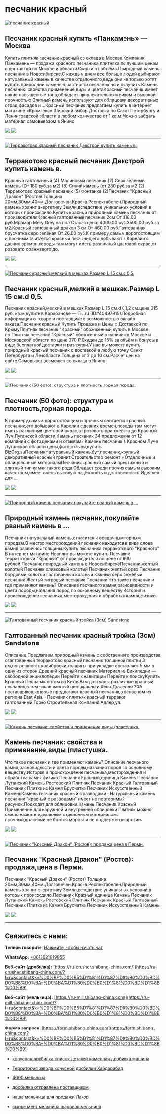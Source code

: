# песчаник красный

<a href="https://swt.shibang-china.com/?l=ru&img&k=%D0%BF%D0%B5%D1%81%D1%87%D0%B0%D0%BD%D0%B8%D0%BA+%D0%BA%D1%80%D0%B0%D1%81%D0%BD%D1%8B%D0%B9" target="_blank">![песчаник красный](http://static.shibang-china.com/all-800x300/317.jpg)</a>

## Песчаник красный купить &#171;Панкамень&#187; — Москва
Купить плитняк песчаник красный со склада в Москве.Компания Панкамень — продажа красного песчаника плитняка по лучшим ценам с доставкой по Москве и области.Скидки от объёма.Природный камень песчаник в Новосибирске.С каждым днем все больше людей выбирают натуральный камень в качестве отделочного,ведь они не только хотят купить природный камень,в частности песчаник но и получить.Камень песчаник: свойства,применение,виды и цветаКрасный песчаник имеет яркие насыщенные тона,обладает привлекательным видом и высокой прочностью.Элитный камень используют для облицовки декоративных оград,фасадов и …Красный песчаник предлагаем купить в интернет магазине &#171;Кромлекс&#187;.Широкий выбор.Доставка по Санкт Петербургу и Ленинградской области в любом количестве от 1 кв.м.Можно забрать материал самовывозом в Янино.


<a href="https://whatsapp.shibangsoft.com/WhatsApp.php" target="_blank" title="WhatsApp">![](http://static.shibang-china.com/icon/whatsapp.png)</a> <a href="https://swt.shibang-china.com/?l=ru&icon&k=%D0%BF%D0%B5%D1%81%D1%87%D0%B0%D0%BD%D0%B8%D0%BA+%D0%BA%D1%80%D0%B0%D1%81%D0%BD%D1%8B%D0%B9" target="_blank">![](http://static.shibang-china.com/icon/chat-ru.png)</a>

---

<a href="https://swt.shibang-china.com/?l=ru&img&k=%D0%BF%D0%B5%D1%81%D1%87%D0%B0%D0%BD%D0%B8%D0%BA+%D0%BA%D1%80%D0%B0%D1%81%D0%BD%D1%8B%D0%B9" target="_blank">![Терракотово красный песчаник Декстрой купить камень в.](http://static.shibang-china.com/all-800x300/1052.jpg)</a>

## Терракотово красный песчаник Декстрой купить камень в.
Красный галтованный (4) Малиновый песчаник (2) Серо зеленый камень (От 180 руб.за м2) (8) Синий камень (от 280 руб.за м2 (2) Терракотово красный песчаник (5) Фонтанка (2)Песчаник &quot;Красный Дракон&quot; (Ростов) Толщина 20мм,30мм,40мм.Долговечен.Красив.Респектабелен.Природный камень хранит энергетику Земли,вследствие уникальных условий,в которых происходило.Купить красный природный камень песчаник от производителяКрасный галтованный песчаник 2см От 318.00 руб.Мрамор Melly Grey на пол Старая цена: 4000.00 руб.3500.00 руб.за м2.Красный галтованный дракон 3 см От 460.00 руб.Галтованная брусчатка серо зелёная От 26.00 руб.К примеру,самым дорогостоящим и прочным считается красный песчаник,его добывают в Карелии с давних времен,породы там могут иметь различный цветовой окрас,от розовато оранжевого до.


<a href="https://whatsapp.shibangsoft.com/WhatsApp.php" target="_blank" title="WhatsApp">![](http://static.shibang-china.com/icon/whatsapp.png)</a> <a href="https://swt.shibang-china.com/?l=ru&icon&k=%D0%BF%D0%B5%D1%81%D1%87%D0%B0%D0%BD%D0%B8%D0%BA+%D0%BA%D1%80%D0%B0%D1%81%D0%BD%D1%8B%D0%B9" target="_blank">![](http://static.shibang-china.com/icon/chat-ru.png)</a>

---

<a href="https://swt.shibang-china.com/?l=ru&img&k=%D0%BF%D0%B5%D1%81%D1%87%D0%B0%D0%BD%D0%B8%D0%BA+%D0%BA%D1%80%D0%B0%D1%81%D0%BD%D1%8B%D0%B9" target="_blank">![Песчаник красный,мелкий в мешках.Размер L 15 см.d 0,5.](http://static.shibang-china.com/all-800x300/284.jpg)</a>

## Песчаник красный,мелкий в мешках.Размер L 15 см.d 0,5.
Песчаник красный,мелкий в мешках.Размер L 15 см.d 0,1,2 см.цена 315 руб. кв.м,купить в Карабанове — Tiu.ru (ID#40497815).Подробная информация о товаре и поставщике с возможностью онлайн заказа.Песчаник красный Купить Продажа и Цены с Доставкой по КрымуПлитняк песчаник &quot;Красный&quot; обожженный купить в Москве по.Плитняк песчаник &quot;Красный&quot; обожженный в наличии в Москве и Московской области по цене 370 ₽.Скидки до 15% за объём и бонусы в виде бесплатной доставки и разгрузки.У нас вы можете купить природный красный песчаник с доставкой в любую точку Санкт Петербурга и Ленобласти.Толщина от 2 до 10 см.Расчет цен на сайте.Самовывоз возможен со склада в Янино.


<a href="https://whatsapp.shibangsoft.com/WhatsApp.php" target="_blank" title="WhatsApp">![](http://static.shibang-china.com/icon/whatsapp.png)</a> <a href="https://swt.shibang-china.com/?l=ru&icon&k=%D0%BF%D0%B5%D1%81%D1%87%D0%B0%D0%BD%D0%B8%D0%BA+%D0%BA%D1%80%D0%B0%D1%81%D0%BD%D1%8B%D0%B9" target="_blank">![](http://static.shibang-china.com/icon/chat-ru.png)</a>

---

<a href="https://swt.shibang-china.com/?l=ru&img&k=%D0%BF%D0%B5%D1%81%D1%87%D0%B0%D0%BD%D0%B8%D0%BA+%D0%BA%D1%80%D0%B0%D1%81%D0%BD%D1%8B%D0%B9" target="_blank">![Песчаник (50 фото): структура и плотность,горная порода.](http://static.shibang-china.com/all-800x300/115.jpg)</a>

## Песчаник (50 фото): структура и плотность,горная порода.
К примеру,самым дорогостоящим и прочным считается красный песчаник,его добывают в Карелии с давних времен,породы там могут иметь различный цветовой окрас,от розовато оранжевого до.Красный Луч Луганской области,Камень песчаник 34 предложения от 12 компаний с фото,ценами и отзывами Камень песчаник в Красном Луче Луганской области цены,фото,отзывы,купить BizOrg.suПесчаникНатуральный камень,бут,песчаник,крупный декоративный красный гранит.Строительство ремонт &#187; Отделочные и облицовочные материалыПесчаник красный самый престижный и элитный тип камня такого рода.Обладает среди прочих самым высоким качеством,имеет очень высокую надёжность и долговечность.Идеален для …


<a href="https://whatsapp.shibangsoft.com/WhatsApp.php" target="_blank" title="WhatsApp">![](http://static.shibang-china.com/icon/whatsapp.png)</a> <a href="https://swt.shibang-china.com/?l=ru&icon&k=%D0%BF%D0%B5%D1%81%D1%87%D0%B0%D0%BD%D0%B8%D0%BA+%D0%BA%D1%80%D0%B0%D1%81%D0%BD%D1%8B%D0%B9" target="_blank">![](http://static.shibang-china.com/icon/chat-ru.png)</a>

---

<a href="https://swt.shibang-china.com/?l=ru&img&k=%D0%BF%D0%B5%D1%81%D1%87%D0%B0%D0%BD%D0%B8%D0%BA+%D0%BA%D1%80%D0%B0%D1%81%D0%BD%D1%8B%D0%B9" target="_blank">![Природный камень песчаник,покупайте рваный камень в …](http://static.shibang-china.com/all-800x300/1020.jpg)</a>

## Природный камень песчаник,покупайте рваный камень в …
Песчаник натуральный камень,относится к осадочным горным породам.В местах месторождений песчаник находится в виде слоев камня различной толщины.Купить песчаника терракотового &quot;Красного&quot; В интернет магазине Новплит вы можете купить Песчаник терракотовый &quot;Красный&quot; от производителя по цене от 600 рублей.Песчаник природный камень в НовосибирскеПесчаник желтый колотый Песчаник оливковый колотый Песчаник желтый орех Песчаник бордовый колотый Галтованный красный Южный серо бежевый песчаник Желтый тигровый песчаник Песчаник.Что такое песчаник и где применяют камень? Описание песчаного камня,разновидности и цвета породы,названия пород по основному веществу.История и происхождение песчаника,месторождения и обработка камня,физико.


<a href="https://whatsapp.shibangsoft.com/WhatsApp.php" target="_blank" title="WhatsApp">![](http://static.shibang-china.com/icon/whatsapp.png)</a> <a href="https://swt.shibang-china.com/?l=ru&icon&k=%D0%BF%D0%B5%D1%81%D1%87%D0%B0%D0%BD%D0%B8%D0%BA+%D0%BA%D1%80%D0%B0%D1%81%D0%BD%D1%8B%D0%B9" target="_blank">![](http://static.shibang-china.com/icon/chat-ru.png)</a>

---

<a href="https://swt.shibang-china.com/?l=ru&img&k=%D0%BF%D0%B5%D1%81%D1%87%D0%B0%D0%BD%D0%B8%D0%BA+%D0%BA%D1%80%D0%B0%D1%81%D0%BD%D1%8B%D0%B9" target="_blank">![Галтованный песчаник красный тройка (3см) Sandstone](http://static.shibang-china.com/all-800x300/960.jpg)</a>

## Галтованный песчаник красный тройка (3см) Sandstone
Описание.Предлагаем природный камень с собственного производства огалтованный терракотово красный песчаник толщиной плитки 3 см,погрешность калибровки толщины при укладке составляет 5 мм в одну из сторон.Древний красный песчаник Материал из Википедии — свободной энциклопедии Перейти к навигации Перейти к поискуКупить Красный Песчаник оптом из КитаяВам доступны различные красный песчаник,в том числе желтый цвет,красно и бело.Доступно 709 поставщиков,которые предлагают красный песчаник,в основном из региона East Asia.&nbsp;&#0183;&#32;Песчаник плитняк красный терракот галтованный.Горно Строительная Компания.Адлер,ул.


<a href="https://whatsapp.shibangsoft.com/WhatsApp.php" target="_blank" title="WhatsApp">![](http://static.shibang-china.com/icon/whatsapp.png)</a> <a href="https://swt.shibang-china.com/?l=ru&icon&k=%D0%BF%D0%B5%D1%81%D1%87%D0%B0%D0%BD%D0%B8%D0%BA+%D0%BA%D1%80%D0%B0%D1%81%D0%BD%D1%8B%D0%B9" target="_blank">![](http://static.shibang-china.com/icon/chat-ru.png)</a>

---

<a href="https://swt.shibang-china.com/?l=ru&img&k=%D0%BF%D0%B5%D1%81%D1%87%D0%B0%D0%BD%D0%B8%D0%BA+%D0%BA%D1%80%D0%B0%D1%81%D0%BD%D1%8B%D0%B9" target="_blank">![Камень песчаник: свойства и применение,виды (пластушка.](http://static.shibang-china.com/all-800x300/890.jpg)</a>

## Камень песчаник: свойства и применение,виды (пластушка.
Что такое песчаник и где применяют камень? Описание песчаного камня,разновидности и цвета породы,названия пород по основному веществу.История и происхождение песчаника,месторождения и обработка камня,физико.Песчаник Красный,единица Камень Песчаник Луганский Камень Ростовский Плитняк Песчаник Красный Галтованый Песчаник Плитка из Камня Брусчатка Песчаник Искусственный КаменьКамень песчаник красный с разводами&nbsp;&#0183;&#32;Натуральный камень песчаник &quot;красный с разводами&quot; имеет не повторимый рисунок.Подходит для облицовки.Камень Песчаник Красный Применение для наружной и внутренней облицовки Плитняк можно смело назвать идеальным отделочным материалом: прочный,красивый,не боится мороза и не подвержен коррозии.


<a href="https://whatsapp.shibangsoft.com/WhatsApp.php" target="_blank" title="WhatsApp">![](http://static.shibang-china.com/icon/whatsapp.png)</a> <a href="https://swt.shibang-china.com/?l=ru&icon&k=%D0%BF%D0%B5%D1%81%D1%87%D0%B0%D0%BD%D0%B8%D0%BA+%D0%BA%D1%80%D0%B0%D1%81%D0%BD%D1%8B%D0%B9" target="_blank">![](http://static.shibang-china.com/icon/chat-ru.png)</a>

---

<a href="https://swt.shibang-china.com/?l=ru&img&k=%D0%BF%D0%B5%D1%81%D1%87%D0%B0%D0%BD%D0%B8%D0%BA+%D0%BA%D1%80%D0%B0%D1%81%D0%BD%D1%8B%D0%B9" target="_blank">![Песчаник &quot;Красный Дракон&quot; (Ростов): продажа,цена в Перми.](http://static.shibang-china.com/all-800x300/143.jpg)</a>

## Песчаник &quot;Красный Дракон&quot; (Ростов): продажа,цена в Перми.
Песчаник &quot;Красный Дракон&quot; (Ростов) Толщина 20мм,30мм,40мм.Долговечен.Красив.Респектабелен.Природный камень хранит энергетику Земли,вследствие уникальных условий,в которых происходило.Песчаник Красный,единица Камень Песчаник Луганский Камень Ростовский Плитняк Песчаник Красный Галтованый Песчаник Плитка из Камня Брусчатка Песчаник Искусственный Камень

<a href="https://whatsapp.shibangsoft.com/WhatsApp.php" target="_blank" title="WhatsApp">![](http://static.shibang-china.com/icon/whatsapp.png)</a> <a href="https://swt.shibang-china.com/?l=ru&icon&k=%D0%BF%D0%B5%D1%81%D1%87%D0%B0%D0%BD%D0%B8%D0%BA+%D0%BA%D1%80%D0%B0%D1%81%D0%BD%D1%8B%D0%B9" target="_blank">![](http://static.shibang-china.com/icon/chat-ru.png)</a>

---
## Свяжитесь с нами:

**Теперь говорите:** [Нажмите, чтобы начать чат](https://swt.shibang-china.com?l=ru&contact&k=%D0%BF%D0%B5%D1%81%D1%87%D0%B0%D0%BD%D0%B8%D0%BA+%D0%BA%D1%80%D0%B0%D1%81%D0%BD%D1%8B%D0%B9)

**WhatsApp:**  [+8613621919955](https://whatsapp.shibangsoft.com/WhatsApp.php)

**Веб-сайт (дробилка):** [https://ru-crusher.shibang-china.com/](https://ru-crusher.shibang-china.com/?l=ru&contact&k=%D0%BF%D0%B5%D1%81%D1%87%D0%B0%D0%BD%D0%B8%D0%BA+%D0%BA%D1%80%D0%B0%D1%81%D0%BD%D1%8B%D0%B9)

**Веб-сайт (мельница):** [https://ru-mill.shibang-china.com/](https://ru-mill.shibang-china.com/?l=ru&contact&k=%D0%BF%D0%B5%D1%81%D1%87%D0%B0%D0%BD%D0%B8%D0%BA+%D0%BA%D1%80%D0%B0%D1%81%D0%BD%D1%8B%D0%B9)

**Форма запроса:** [https://form.shibang-china.com](https://form.shibang-china.com?l=ru&contact&k=%D0%BF%D0%B5%D1%81%D1%87%D0%B0%D0%BD%D0%B8%D0%BA+%D0%BA%D1%80%D0%B0%D1%81%D0%BD%D1%8B%D0%B9)

* [конусная дробилка список деталей каменная дробилка машина](../124/%D0%BA%D0%BE%D0%BD%D1%83%D1%81%D0%BD%D0%B0%D1%8F%20%D0%B4%D1%80%D0%BE%D0%B1%D0%B8%D0%BB%D0%BA%D0%B0%20%D1%81%D0%BF%D0%B8%D1%81%D0%BE%D0%BA%20%D0%B4%D0%B5%D1%82%D0%B0%D0%BB%D0%B5%D0%B9%20%D0%BA%D0%B0%D0%BC%D0%B5%D0%BD%D0%BD%D0%B0%D1%8F%20%D0%B4%D1%80%D0%BE%D0%B1%D0%B8%D0%BB%D0%BA%D0%B0%20%D0%BC%D0%B0%D1%88%D0%B8%D0%BD%D0%B0.md)

* [Территория завода конусной дробилки Хайдарабад](../121/%D0%A2%D0%B5%D1%80%D1%80%D0%B8%D1%82%D0%BE%D1%80%D0%B8%D1%8F%20%D0%B7%D0%B0%D0%B2%D0%BE%D0%B4%D0%B0%20%D0%BA%D0%BE%D0%BD%D1%83%D1%81%D0%BD%D0%BE%D0%B9%20%D0%B4%D1%80%D0%BE%D0%B1%D0%B8%D0%BB%D0%BA%D0%B8%20%D0%A5%D0%B0%D0%B9%D0%B4%D0%B0%D1%80%D0%B0%D0%B1%D0%B0%D0%B4.md)

* [4000 мельница](../125/4000%20%D0%BC%D0%B5%D0%BB%D1%8C%D0%BD%D0%B8%D1%86%D0%B0.md)

* [дробилка отправлена ​​поставщиком](../124/%D0%B4%D1%80%D0%BE%D0%B1%D0%B8%D0%BB%D0%BA%D0%B0%20%D0%BE%D1%82%D0%BF%D1%80%D0%B0%D0%B2%D0%BB%D0%B5%D0%BD%D0%B0%20%E2%80%8B%E2%80%8B%D0%BF%D0%BE%D1%81%D1%82%D0%B0%D0%B2%D1%89%D0%B8%D0%BA%D0%BE%D0%BC.md)

* [наша мельница для продажи Лахор](../123/%D0%BD%D0%B0%D1%88%D0%B0%20%D0%BC%D0%B5%D0%BB%D1%8C%D0%BD%D0%B8%D1%86%D0%B0%20%D0%B4%D0%BB%D1%8F%20%D0%BF%D1%80%D0%BE%D0%B4%D0%B0%D0%B6%D0%B8%20%D0%9B%D0%B0%D1%85%D0%BE%D1%80.md)

* [сырье мент мельница шаровая мельница](../121/%D1%81%D1%8B%D1%80%D1%8C%D0%B5%20%D0%BC%D0%B5%D0%BD%D1%82%20%D0%BC%D0%B5%D0%BB%D1%8C%D0%BD%D0%B8%D1%86%D0%B0%20%D1%88%D0%B0%D1%80%D0%BE%D0%B2%D0%B0%D1%8F%20%D0%BC%D0%B5%D0%BB%D1%8C%D0%BD%D0%B8%D1%86%D0%B0.md)